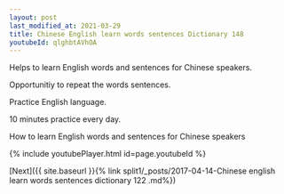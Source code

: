 ```yaml
---
layout: post
last_modified_at: 2021-03-29
title: Chinese English learn words sentences Dictionary 148 
youtubeId: qlghbtAVhOA
---
```

 
 
Helps to learn English words and sentences for Chinese speakers.

Opportunitiy to repeat the words sentences. 

Practice English language. 
 
10 minutes practice every day. 
 
How to learn English words and sentences for Chinese speakers 
 
{% include youtubePlayer.html id=page.youtubeId %}
 
 
[Next]({{ site.baseurl }}{% link  split1/_posts/2017-04-14-Chinese english learn words sentences dictionary 122 .md%})
 
